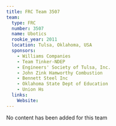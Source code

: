 ```yaml
---
title: FRC Team 3507
team:
  type: FRC
  number: 3507
  name: Ubotics
  rookie_year: 2011
  location: Tulsa, Oklahoma, USA
  sponsors:
    - Williams Companies
    - Team Tinker-NDEP
    - Engineers' Society of Tulsa, Inc.
    - John Zink Hamworthy Combustion
    - Bennett Steel Inc
    - Oklahoma State Dept of Education
    - Union Hs
  links:
    Website: 
---
```

No content has been added for this team